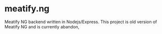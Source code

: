 # meatify.ng
Meatify NG backend written in Nodejs/Express.
This project is old version of Meatify NG and is currently abandon, 

